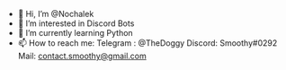 - 👋 Hi, I’m @Nochalek
- 👀 I’m interested in Discord Bots
- 🌱 I’m currently learning Python
- 📫 How to reach me:
Telegram : @TheDoggy
Discord: Smoothy#0292
Mail: contact.smoothy@gmail.com
